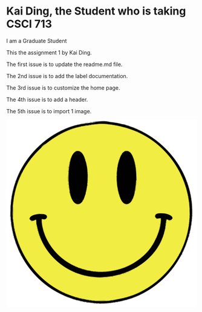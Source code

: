 # Kai Ding, the Student who is taking CSCI 713
<span style ="background-color: #FFF00"> I am a Graduate Student</span>
<p> This the assignment 1 by Kai Ding. </p>
<p> The first issue is to update the readme.md file.</p>
<p> The 2nd issue is to add the label documentation. </p>
<p> The 3rd issue is to customize the home page.</p>
<p> The 4th issue is to add a header.</p>
<p> The 5th issue is to import 1 image. </p>

![image alt](https://github.com/ray35941/kd.github.io/blob/aa6d3e1083ea15ad9901f484dcd4777da152347b/smiley.jpg)
